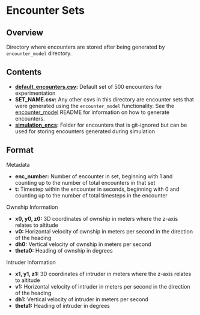 # Encounter Sets

## Overview
Directory where encounters are stored after being generated by `encounter_model` directory. 

## Contents
* **[default_encounters.csv](./default_encounters.csv):** Default set of 500 encounters for experimentation
* **SET_NAME.csv:** Any other csvs in this directory are encounter sets that were generated using the `encounter_model` functionality. See the [encounter_model](../encounter_model/) README for information on how to generate encounters. 
* **[simulation_encs](./simulation_encs/):** Folder for encounters that is git-ignored but can be used for storing encounters generated during simulation

## Format
Metadata
* **enc_number:** Number of encounter in set, beginning with 1 and counting up to the number of total encounters in that set
* **t:** Timestep within the encounter in seconds, beginning with 0 and counting up to the number of total timesteps in the encounter

Ownship Information
* **x0, y0, z0:** 3D coordinates of ownship in meters where the z-axis relates to altitude
* **v0:** Horizontal velocity of ownship in meters per second in the direction of the heading
* **dh0:** Vertical velocity of ownship in meters per second
* **theta0:** Heading of ownship in degrees

Intruder Information
* **x1, y1, z1:** 3D coordinates of intruder in meters where the z-axis relates to altitude
* **v1:** Horizontal velocity of intruder in meters per second in the direction of the heading
* **dh1:** Vertical velocity of intruder in meters per second
* **theta1:** Heading of intruder in degrees
